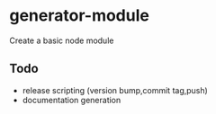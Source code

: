 # generator-module

Create a basic node module

## Todo
- release scripting (version bump,commit tag,push)
- documentation generation